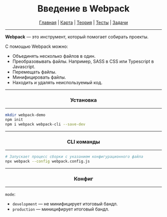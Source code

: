 <div align="center">

# Введение в Webpack

[Главная](https://github.com/dollaween/junior-roadmap/)
|
[Карта](/roadmap/README.md)
|
[Теория](/theory/README.md)
|
[Тесты](/tests/README.md)
|
[Задачи](/tasks/README.md)

</div>

---

**Webpack** — это инструмент, который помогает собирать проекты.

С помощью Webpack можно:
- Объединять несколько файлов в один.
- Преобразовывать файлы. Например, SASS в CSS или Typescript в Javascript.
- Перемещать файлы.
- Минифицировать файлы.
- Находить и удалять неиспользуемый код.

---

<div align="center">

### Установка

</div>

---

```bash
mkdir webpack-demo
npm init
npm i webpack webpack-cli --save-dev
```

---

<div align="center">

### CLI команды

</div>

---

```bash
# Запускает процесс сборки с указанием конфигурационного файла
npx webpack --config webpack.config.js
```

---

<div align="center">

### Конфиг

</div>

---

`mode`:
- `development` — не минифицирует итоговый бандл.
- `production` — миницифирует итоговый бандл.
